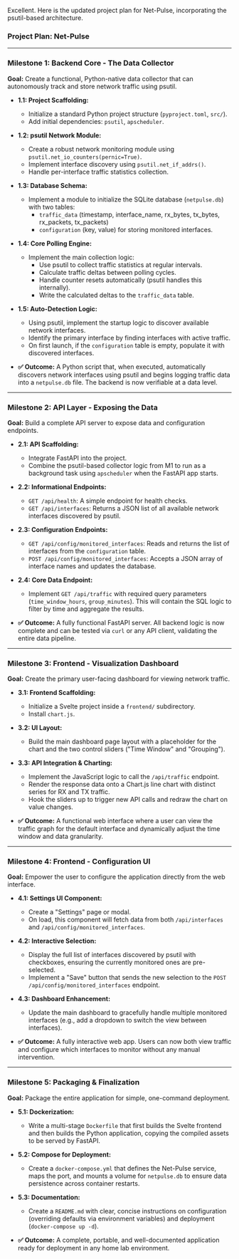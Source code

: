 Excellent. Here is the updated project plan for Net-Pulse, incorporating the psutil-based architecture.

### Project Plan: Net-Pulse

---

### **Milestone 1: Backend Core - The Data Collector**

**Goal:** Create a functional, Python-native data collector that can autonomously track and store network traffic using psutil.

* **1.1: Project Scaffolding:**
    * Initialize a standard Python project structure (`pyproject.toml`, `src/`).
    * Add initial dependencies: `psutil`, `apscheduler`.

* **1.2: psutil Network Module:**
    * Create a robust network monitoring module using `psutil.net_io_counters(pernic=True)`.
    * Implement interface discovery using `psutil.net_if_addrs()`.
    * Handle per-interface traffic statistics collection.

* **1.3: Database Schema:**
    * Implement a module to initialize the SQLite database (`netpulse.db`) with two tables:
        * `traffic_data` (timestamp, interface_name, rx_bytes, tx_bytes, rx_packets, tx_packets)
        * `configuration` (key, value) for storing monitored interfaces.

* **1.4: Core Polling Engine:**
    * Implement the main collection logic:
        * Use psutil to collect traffic statistics at regular intervals.
        * Calculate traffic deltas between polling cycles.
        * Handle counter resets automatically (psutil handles this internally).
        * Write the calculated deltas to the `traffic_data` table.

* **1.5: Auto-Detection Logic:**
    * Using psutil, implement the startup logic to discover available network interfaces.
    * Identify the primary interface by finding interfaces with active traffic.
    * On first launch, if the `configuration` table is empty, populate it with discovered interfaces.

* **✅ Outcome:** A Python script that, when executed, automatically discovers network interfaces using psutil and begins logging traffic data into a `netpulse.db` file. The backend is now verifiable at a data level.

---

### **Milestone 2: API Layer - Exposing the Data**

**Goal:** Build a complete API server to expose data and configuration endpoints.

* **2.1: API Scaffolding:**
    * Integrate FastAPI into the project.
    * Combine the psutil-based collector logic from M1 to run as a background task using `apscheduler` when the FastAPI app starts.

* **2.2: Informational Endpoints:**
    * `GET /api/health`: A simple endpoint for health checks.
    * `GET /api/interfaces`: Returns a JSON list of all available network interfaces discovered by psutil.

* **2.3: Configuration Endpoints:**
    * `GET /api/config/monitored_interfaces`: Reads and returns the list of interfaces from the `configuration` table.
    * `POST /api/config/monitored_interfaces`: Accepts a JSON array of interface names and updates the database.

* **2.4: Core Data Endpoint:**
    * Implement `GET /api/traffic` with required query parameters (`time_window_hours`, `group_minutes`). This will contain the SQL logic to filter by time and aggregate the results.

* **✅ Outcome:** A fully functional FastAPI server. All backend logic is now complete and can be tested via `curl` or any API client, validating the entire data pipeline.

---

### **Milestone 3: Frontend - Visualization Dashboard**

**Goal:** Create the primary user-facing dashboard for viewing network traffic.

* **3.1: Frontend Scaffolding:**
    * Initialize a Svelte project inside a `frontend/` subdirectory.
    * Install `chart.js`.

* **3.2: UI Layout:**
    * Build the main dashboard page layout with a placeholder for the chart and the two control sliders ("Time Window" and "Grouping").

* **3.3: API Integration & Charting:**
    * Implement the JavaScript logic to call the `/api/traffic` endpoint.
    * Render the response data onto a Chart.js line chart with distinct series for RX and TX traffic.
    * Hook the sliders up to trigger new API calls and redraw the chart on value changes.

* **✅ Outcome:** A functional web interface where a user can view the traffic graph for the default interface and dynamically adjust the time window and data granularity.

---

### **Milestone 4: Frontend - Configuration UI**

**Goal:** Empower the user to configure the application directly from the web interface.

* **4.1: Settings UI Component:**
    * Create a "Settings" page or modal.
    * On load, this component will fetch data from both `/api/interfaces` and `/api/config/monitored_interfaces`.

* **4.2: Interactive Selection:**
    * Display the full list of interfaces discovered by psutil with checkboxes, ensuring the currently monitored ones are pre-selected.
    * Implement a "Save" button that sends the new selection to the `POST /api/config/monitored_interfaces` endpoint.

* **4.3: Dashboard Enhancement:**
    * Update the main dashboard to gracefully handle multiple monitored interfaces (e.g., add a dropdown to switch the view between interfaces).

* **✅ Outcome:** A fully interactive web app. Users can now both view traffic and configure which interfaces to monitor without any manual intervention.

---

### **Milestone 5: Packaging & Finalization**

**Goal:** Package the entire application for simple, one-command deployment.

* **5.1: Dockerization:**
    * Write a multi-stage `Dockerfile` that first builds the Svelte frontend and then builds the Python application, copying the compiled assets to be served by FastAPI.

* **5.2: Compose for Deployment:**
    * Create a `docker-compose.yml` that defines the Net-Pulse service, maps the port, and mounts a volume for `netpulse.db` to ensure data persistence across container restarts.

* **5.3: Documentation:**
    * Create a `README.md` with clear, concise instructions on configuration (overriding defaults via environment variables) and deployment (`docker-compose up -d`).

* **✅ Outcome:** A complete, portable, and well-documented application ready for deployment in any home lab environment.